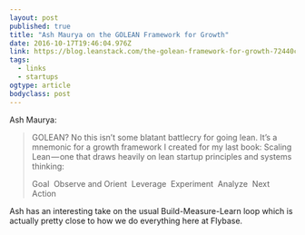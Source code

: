 ```yaml
---
layout: post 
published: true
title: "Ash Maurya on the GOLEAN Framework for Growth" 
date: 2016-10-17T19:46:04.976Z 
link: https://blog.leanstack.com/the-golean-framework-for-growth-72440c612f20?inf_contact_key=af05e86355dbe285dc73849ab6d536f8560b65f50f2c52065e2bffb5f8e8e4a4#.jerioc3p9 
tags:
  - links
  - startups
ogtype: article 
bodyclass: post 
---
```


Ash Maurya:

> GOLEAN? No this isn’t some blatant battlecry for going lean. It’s a mnemonic for a growth framework I created for my last book: Scaling Lean — one that draws heavily on lean startup principles and systems thinking:
> 
> Goal 
> Observe and Orient 
> Leverage 
> Experiment 
> Analyze 
> Next Action

Ash has an interesting take on the usual Build-Measure-Learn loop which is actually pretty close to how we do everything here at Flybase. 
